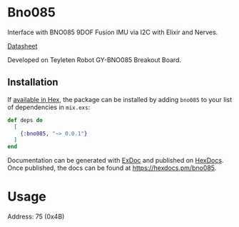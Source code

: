 # Bno085
Interface with BNO085 9DOF Fusion IMU via I2C with Elixir and Nerves.

[Datasheet](https://www.ceva-ip.com/wp-content/uploads/BNO080_085-Datasheet.pdf)

Developed on Teyleten Robot GY-BNO085 Breakout Board.

## Installation

If [available in Hex](https://hex.pm/docs/publish), the package can be installed
by adding `bno085` to your list of dependencies in `mix.exs`:

```elixir
def deps do
  [
    {:bno085, "~> 0.0.1"}
  ]
end
```

Documentation can be generated with [ExDoc](https://github.com/elixir-lang/ex_doc)
and published on [HexDocs](https://hexdocs.pm). Once published, the docs can
be found at <https://hexdocs.pm/bno085>.

# Usage

Address: 75  (0x4B)
